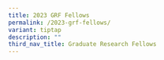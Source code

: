 ```yaml
---
title: 2023 GRF Fellows
permalink: /2023-grf-fellows/
variant: tiptap
description: ""
third_nav_title: Graduate Research Fellows
---
```

